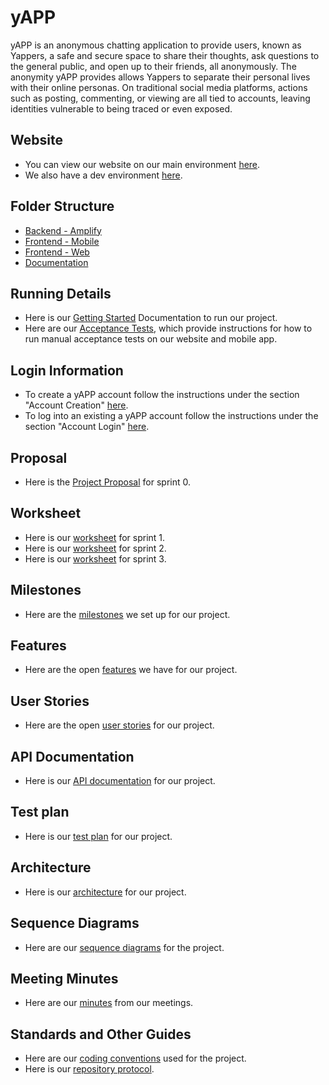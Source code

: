 # yAPP 

yAPP is an anonymous chatting application to provide users, known as Yappers, a safe and secure space to share their thoughts, ask questions to the general public, and open up to their friends, all anonymously. The anonymity yAPP provides allows Yappers to separate their personal lives with their online personas. On traditional social media platforms, actions such as posting, commenting, or viewing are all tied to accounts, leaving identities vulnerable to being traced or even exposed.

## Website
 - You can view our website on our main environment [here](https://dqn0i6zpqfsuv.cloudfront.net/).
 - We also have a dev environment [here](https://dezluqsjxnkgt.cloudfront.net/).

## Folder Structure
 - [Backend - Amplify](./amplify/)
 - [Frontend - Mobile](./yAppMobile/)
 - [Frontend - Web](./yAppWeb/)
 - [Documentation](./Documentation/)

## Running Details
 - Here is our [Getting Started](./Documentation/Sprint%201/Get%20Started%20Documentation.md) Documentation to run our project.
 - Here are our [Acceptance Tests](./Documentation/Acceptance%20Tests/), which provide instructions for how to run manual acceptance tests on our website and mobile app.

## Login Information
 - To create a yAPP account follow the instructions under the section "Account Creation" [here](./Documentation/Acceptance%20Tests/Profile%20Management.md).
 - To log into an existing a yAPP account follow the instructions under the section "Account Login" [here](./Documentation/Acceptance%20Tests/Profile%20Management.md).

## Proposal
- Here is the [Project Proposal](./Documentation/Sprint%200/Project%20Proposal.md) for sprint 0.

## Worksheet
- Here is our [worksheet](./Documentation/Sprint%201/Sprint%201%20Worksheet.md) for sprint 1.
- Here is our [worksheet](./Documentation/Sprint%202/Sprint%202%20Worksheet.md) for sprint 2.
- Here is our [worksheet](./Documentation/Sprint%203/Sprint%203%20Worksheet.md) for sprint 3.

## Milestones
- Here are the [milestones](https://github.com/KageSilver/yAPP/milestones) we set up for our project.

## Features
- Here are the open [features](https://github.com/KageSilver/yAPP/labels/feature) we have for our project.

## User Stories
- Here are the open [user stories](https://github.com/KageSilver/yAPP/labels/user%20story) for our project.

## API Documentation
 - Here is our [API documentation](./Documentation/API%20Documentation.md) for our project.

## Test plan
 - Here is our [test plan](./Documentation/Test%20Plan.md) for our project.

## Architecture
 - Here is our [architecture](./Documentation/Architecture.md) for our project.

## Sequence Diagrams
 - Here are our [sequence diagrams](./Documentation/Sequence%20Diagrams/Sequence%20Diagrams.md) for the project.

## Meeting Minutes
- Here are our [minutes](./Documentation/Meeting%20Minutes) from our meetings.

## Standards and Other Guides
- Here are our [coding conventions](./Documentation/Standards/Coding%20Conventions.md) used for the project.
- Here is our [repository protocol](./Documentation/Standards/Repository%20Protocol.md).
